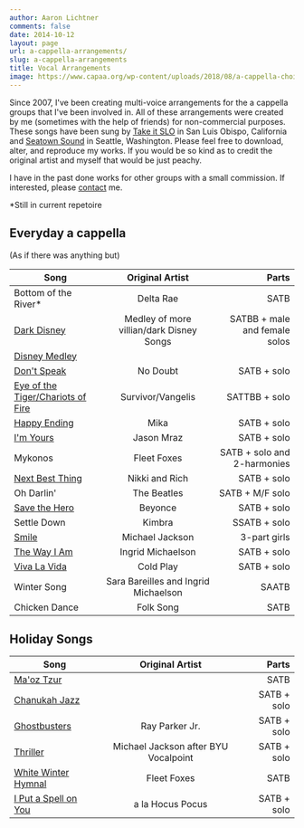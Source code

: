 ```yaml
---
author: Aaron Lichtner
comments: false
date: 2014-10-12 
layout: page
url: a-cappella-arrangements/
slug: a-cappella-arrangements
title: Vocal Arrangements
image: https://www.capaa.org/wp-content/uploads/2018/08/a-cappella-choir-.jpg
---
```



Since 2007, I've been creating multi-voice arrangements for the a cappella groups that I've been involved in. All of these arrangements were created by me (sometimes with the help of friends) for non-commercial purposes. These songs have been sung by [Take it SLO](http://www.takeitslo.com/) in San Luis Obispo, California and [Seatown Sound](https://www.facebook.com/SeatownSound) in Seattle, Washington. Please feel free to download, alter, and reproduce my works. If you would be so kind as to credit the original artist and myself that would be just peachy.

I have in the past done works for other groups with a small commission. If interested, please [contact](http://aaronlichtner.com/contact/) me.

*Still in current repetoire



## Everyday a cappella


(As if there was anything but)


| Song       | Original Artist    | Parts  |
| ------------- |:-------------:| -----:|
| Bottom of the River* | Delta Rae | SATB |
| [Dark Disney](http://biz157.inmotionhosting.com/~aaronl8/wp-content/uploads/2014/10/Dark-Disney.pdf) | Medley of more villian/dark Disney Songs | SATBB + male and female solos |
| [Disney Medley](http://biz157.inmotionhosting.com/~aaronl8/wp-content/uploads/2014/12/Disney-medley6-Full-Score.pdf) | | |
| [Don't Speak](http://aaronlichtner.com/wp-content/uploads/2014/10/DontSpeakFinal.pdf) | No Doubt | SATB + solo |
| [Eye of the Tiger/Chariots of Fire](http://biz157.inmotionhosting.com/~aaronl8/wp-content/uploads/2014/10/eye-of-the-tiger-Full-Score.pdf) | Survivor/Vangelis |  SATTBB + solo | 
| [Happy Ending](http://biz157.inmotionhosting.com/~aaronl8/wp-content/uploads/2014/12/Happy-Ending-wo-chords-Full-Score.pdf) | Mika | SATB + solo | 
| [I'm Yours](http://aaronlichtner.com/wp-content/uploads/2014/10/ImYoursFinal.pdf) | Jason Mraz | SATB + solo | 
| Mykonos  | Fleet Foxes | SATB + solo and 2-harmonies | 
| [Next Best Thing](http://biz157.inmotionhosting.com/~aaronl8/wp-content/uploads/2014/12/Next-Best-Thing-Full-Score.pdf) |  Nikki and Rich | SATB + solo | 
| Oh Darlin' | The Beatles | SATB + M/F solo | 
| [Save the Hero](http://biz157.inmotionhosting.com/~aaronl8/wp-content/uploads/2014/12/Save-the-Hero.pdf) | Beyonce | SATB + solo | 
| Settle Down | Kimbra | SSATB + solo | 
| [Smile](http://aaronlichtner.com/wp-content/uploads/2014/10/Smile_Final.pdf) |  Michael Jackson | 3-part girls | 
| [The Way I Am](http://biz157.inmotionhosting.com/~aaronl8/wp-content/uploads/2014/12/The-Way-I-Am-done-Full-Score.pdf) |  Ingrid Michaelson |  SATB + solo | 
| [Viva La Vida](http://biz157.inmotionhosting.com/~aaronl8/wp-content/uploads/2014/12/Viva-La-Vida-Full-Score.pdf) | Cold Play | SATB + solo | 
| Winter Song | Sara Bareilles and Ingrid Michaelson | SAATB | 
| Chicken Dance | Folk Song | SATB |


## Holiday Songs


| Song       | Original Artist    | Parts  |
| ------------- |:-------------:| -----:|
| [Ma'oz Tzur](http://aaronlichtner.com/wp-content/uploads/2016/12/MaozTzur.pdf) | | SATB | 
| [Chanukah Jazz](http://biz157.inmotionhosting.com/~aaronl8/wp-content/uploads/2014/10/Chanukah-Jazz.pdf) | | SATB + solo | 
| [Ghostbusters](http://biz157.inmotionhosting.com/~aaronl8/wp-content/uploads/2014/10/Ghostbusters-Seatown.pdf) | Ray Parker Jr. | SATB + solo |
| [Thriller](http://biz157.inmotionhosting.com/~aaronl8/wp-content/uploads/2014/10/Thriller_Seatown_Final-Full-Score.pdf) | Michael Jackson after BYU Vocalpoint | SATB + solo | 
| [White Winter Hymnal](http://biz157.inmotionhosting.com/~aaronl8/wp-content/uploads/2014/12/White-Winter-Hymnal_bridge.pdf) | Fleet Foxes | SATB | 
| [I Put a Spell on You](http://aaronlichtner.com/wp-content/uploads/2014/10/HocusPocus-Full-Score.pdf) | a la Hocus Pocus | SATB + solo |
